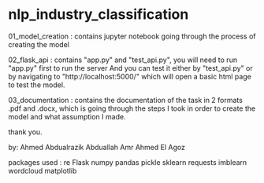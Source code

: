 # nlp_industry_classification
 
01_model_creation : contains jupyter notebook going through the process of creating the model

02_flask_api : contains "app.py" and "test_api.py", you will need to run "app.py" first to run the server 
And you can test it either by "test_api.py" or by navigating to "http://localhost:5000/" which will open a basic html page to test the model.

03_documentation : contains the documentation of the task in 2 formats .pdf and .docx, which is going through the steps I took in order to create the model and what assumption I made.

thank you.

by: Ahmed Abdualrazik Abduallah
    Amr Ahmed El Agoz


packages used :
re
Flask
numpy
pandas
pickle
sklearn
requests
imblearn
wordcloud
matplotlib

